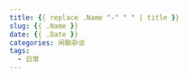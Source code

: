 ```yaml
---
title: {{ replace .Name "-" " " | title }}
slug: {{ .Name }}
date: {{ .Date }}
categories: 闲聊杂谈
tags:
  - 日常
---
```


